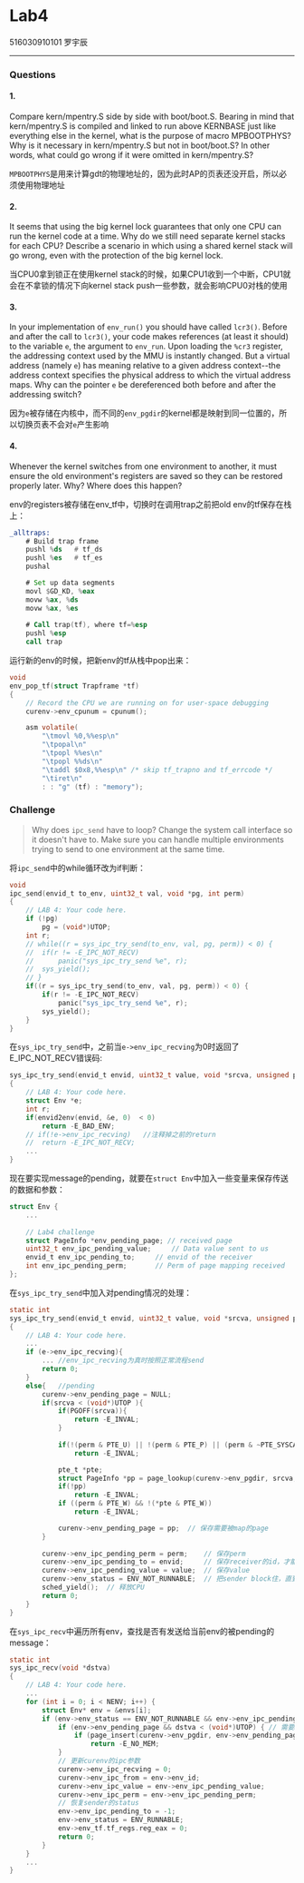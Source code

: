 # Lab4

516030910101 罗宇辰

------

###  Questions

#### 1.

Compare kern/mpentry.S side by side with boot/boot.S. Bearing in mind that kern/mpentry.S is compiled and linked to run above KERNBASE just like everything else in the kernel, what is the purpose of macro MPBOOTPHYS? Why is it necessary in kern/mpentry.S but not in boot/boot.S? In other words, what could go wrong if it were omitted in kern/mpentry.S?

`MPBOOTPHYS`是用来计算gdt的物理地址的，因为此时AP的页表还没开启，所以必须使用物理地址

#### 2.

It seems that using the big kernel lock guarantees that only one CPU can run the kernel code at a time. Why do we still need separate kernel stacks for each CPU? Describe a scenario in which using a shared kernel stack will go wrong, even with the protection of the big kernel lock.

当CPU0拿到锁正在使用kernel stack的时候，如果CPU1收到一个中断，CPU1就会在不拿锁的情况下向kernel stack push一些参数，就会影响CPU0对栈的使用

#### 3.

In your implementation of `env_run()` you should have called `lcr3()`. Before and after the call to `lcr3()`, your code makes references (at least it should) to the variable `e`, the argument to `env_run`. Upon loading the `%cr3` register, the addressing context used by the MMU is instantly changed. But a virtual address (namely `e`) has meaning relative to a given address context--the address context specifies the physical address to which the virtual address maps. Why can the pointer `e` be dereferenced both before and after the addressing switch?

因为`e`被存储在内核中，而不同的`env_pgdir`的kernel都是映射到同一位置的，所以切换页表不会对`e`产生影响

#### 4.

Whenever the kernel switches from one environment to another, it must ensure the old environment's registers are saved so they can be restored properly later. Why? Where does this happen?

env的registers被存储在env_tf中，切换时在调用trap之前把old env的tf保存在栈上：

```asm
_alltraps:
	# Build trap frame
	pushl %ds	# tf_ds
	pushl %es	# tf_es
	pushal

	# Set up data segments
	movl $GD_KD, %eax
	movw %ax, %ds
	movw %ax, %es
	
	# Call trap(tf), where tf=%esp
	pushl %esp
	call trap
```

运行新的env的时候，把新env的tf从栈中pop出来：

```c
void
env_pop_tf(struct Trapframe *tf)
{
	// Record the CPU we are running on for user-space debugging
	curenv->env_cpunum = cpunum();

	asm volatile(
		"\tmovl %0,%%esp\n"
		"\tpopal\n"
		"\tpopl %%es\n"
		"\tpopl %%ds\n"
		"\taddl $0x8,%%esp\n" /* skip tf_trapno and tf_errcode */
		"\tiret\n"
		: : "g" (tf) : "memory");
```



### Challenge

>  Why does `ipc_send` have to loop? Change the system call interface so it doesn't have to. Make sure you can handle multiple environments trying to send to one environment at the same time.

将`ipc_send`中的while循环改为if判断：

```c
void
ipc_send(envid_t to_env, uint32_t val, void *pg, int perm)
{
	// LAB 4: Your code here.
	if (!pg)
		pg = (void*)UTOP;
	int r;
	// while((r = sys_ipc_try_send(to_env, val, pg, perm)) < 0) {
	// 	if(r != -E_IPC_NOT_RECV)
	// 		panic("sys_ipc_try_send %e", r);
	// 	sys_yield();
	// }
	if((r = sys_ipc_try_send(to_env, val, pg, perm)) < 0) {
		if(r != -E_IPC_NOT_RECV)
			panic("sys_ipc_try_send %e", r);
		sys_yield();
	}
}
```

在`sys_ipc_try_send`中，之前当`e->env_ipc_recving`为0时返回了E_IPC_NOT_RECV错误码:

```c
sys_ipc_try_send(envid_t envid, uint32_t value, void *srcva, unsigned perm)
{
	// LAB 4: Your code here.
	struct Env *e;
	int r;
	if(envid2env(envid, &e, 0)  < 0)
		return -E_BAD_ENV;
	// if(!e->env_ipc_recving)   //注释掉之前的return
	// 	return -E_IPC_NOT_RECV;
    ...
}
```

现在要实现message的pending，就要在`struct Env`中加入一些变量来保存传送的数据和参数：

```c
struct Env {
	...
        
	// Lab4 challenge
	struct PageInfo *env_pending_page; // received page
	uint32_t env_ipc_pending_value;		// Data value sent to us
	envid_t env_ipc_pending_to;		// envid of the receiver
	int env_ipc_pending_perm;		// Perm of page mapping received
};
```

在`sys_ipc_try_send`中加入对pending情况的处理：

```c
static int
sys_ipc_try_send(envid_t envid, uint32_t value, void *srcva, unsigned perm)
{
	// LAB 4: Your code here.
	...
	if (e->env_ipc_recving){		
		...	//env_ipc_recving为真时按照正常流程send
		return 0;
	}
	else{	//pending
		curenv->env_pending_page = NULL;
		if(srcva < (void*)UTOP ){
			if(PGOFF(srcva)){
				return -E_INVAL;
			}
				
			if(!(perm & PTE_U) || !(perm & PTE_P) || (perm & ~PTE_SYSCALL))
				return -E_INVAL;

			pte_t *pte;
			struct PageInfo *pp = page_lookup(curenv->env_pgdir, srcva, &pte);
			if(!pp)
				return -E_INVAL;
			if ((perm & PTE_W) && !(*pte & PTE_W))
				return -E_INVAL;

			curenv->env_pending_page = pp;	// 保存需要被map的page
		}
        
		curenv->env_ipc_pending_perm = perm;	// 保存perm
		curenv->env_ipc_pending_to = envid;		// 保存receiver的id，才能在recv中查找pending的message
		curenv->env_ipc_pending_value = value;	// 保存value
		curenv->env_status = ENV_NOT_RUNNABLE;	// 把sender block住，直到recv成功
		sched_yield();	// 释放CPU
		return 0;
	}
}
```

在`sys_ipc_recv`中遍历所有env，查找是否有发送给当前env的被pending的message：

```c
static int
sys_ipc_recv(void *dstva)
{
	// LAB 4: Your code here.
	...
	for (int i = 0; i < NENV; i++) {
		struct Env* env = &envs[i];		
		if (env->env_status == ENV_NOT_RUNNABLE && env->env_ipc_pending_to == curenv->env_id) { // 有env给自己发消息被pending了
			if (env->env_pending_page && dstva < (void*)UTOP) { // 需要map
				if (page_insert(curenv->env_pgdir, env->env_pending_page, dstva, env->env_ipc_pending_perm) < 0)
					return -E_NO_MEM;
			}
			// 更新curenv的ipc参数
			curenv->env_ipc_recving = 0;	
			curenv->env_ipc_from = env->env_id;
			curenv->env_ipc_value = env->env_ipc_pending_value;
			curenv->env_ipc_perm = env->env_ipc_pending_perm;
			// 恢复sender的status
			env->env_ipc_pending_to = -1;
			env->env_status = ENV_RUNNABLE;
			env->env_tf.tf_regs.reg_eax = 0; 
			return 0;
		}
	}
	...
}
```

